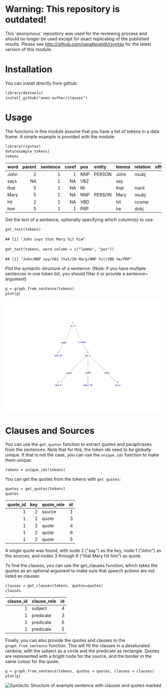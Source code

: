 Warning: This repository is outdated!
====

This 'anonymous' repository was used for the reviewing process and should no longer be used 
except for exact replicating of the published results. 
Please see http://github.com/vanatteveldt/rsyntax for the latest version of this module.

Installation
============

You can install directly from github:

    library(devtools)
    install_github("anon-author/clauses")

Usage
=====

The functions in this module assume that you have a list of tokens in a
data frame. A simple example is provided with the module:

    library(rsyntax)
    data(example_tokens)
    tokens

<table>
<thead>
<tr class="header">
<th align="left">word</th>
<th align="right">parent</th>
<th align="right">sentence</th>
<th align="right">coref</th>
<th align="left">pos</th>
<th align="left">entity</th>
<th align="left">lemma</th>
<th align="left">relation</th>
<th align="right">offset</th>
<th align="right">aid</th>
<th align="right">id</th>
<th align="left">pos1</th>
<th align="left">attack</th>
</tr>
</thead>
<tbody>
<tr class="odd">
<td align="left">John</td>
<td align="right">2</td>
<td align="right">1</td>
<td align="right">1</td>
<td align="left">NNP</td>
<td align="left">PERSON</td>
<td align="left">John</td>
<td align="left">nsubj</td>
<td align="right">0</td>
<td align="right">156884180</td>
<td align="right">1</td>
<td align="left">M</td>
<td align="left">FALSE</td>
</tr>
<tr class="even">
<td align="left">says</td>
<td align="right">NA</td>
<td align="right">1</td>
<td align="right">NA</td>
<td align="left">VBZ</td>
<td align="left"></td>
<td align="left">say</td>
<td align="left"></td>
<td align="right">5</td>
<td align="right">156884180</td>
<td align="right">2</td>
<td align="left">V</td>
<td align="left">FALSE</td>
</tr>
<tr class="odd">
<td align="left">that</td>
<td align="right">5</td>
<td align="right">1</td>
<td align="right">NA</td>
<td align="left">IN</td>
<td align="left"></td>
<td align="left">that</td>
<td align="left">mark</td>
<td align="right">10</td>
<td align="right">156884180</td>
<td align="right">3</td>
<td align="left">P</td>
<td align="left">FALSE</td>
</tr>
<tr class="even">
<td align="left">Mary</td>
<td align="right">5</td>
<td align="right">1</td>
<td align="right">NA</td>
<td align="left">NNP</td>
<td align="left">PERSON</td>
<td align="left">Mary</td>
<td align="left">nsubj</td>
<td align="right">15</td>
<td align="right">156884180</td>
<td align="right">4</td>
<td align="left">M</td>
<td align="left">FALSE</td>
</tr>
<tr class="odd">
<td align="left">hit</td>
<td align="right">2</td>
<td align="right">1</td>
<td align="right">NA</td>
<td align="left">VBD</td>
<td align="left"></td>
<td align="left">hit</td>
<td align="left">ccomp</td>
<td align="right">20</td>
<td align="right">156884180</td>
<td align="right">5</td>
<td align="left">V</td>
<td align="left">FALSE</td>
</tr>
<tr class="even">
<td align="left">him</td>
<td align="right">5</td>
<td align="right">1</td>
<td align="right">1</td>
<td align="left">PRP</td>
<td align="left"></td>
<td align="left">he</td>
<td align="left">dobj</td>
<td align="right">24</td>
<td align="right">156884180</td>
<td align="right">6</td>
<td align="left">O</td>
<td align="left">FALSE</td>
</tr>
</tbody>
</table>

Get the text of a sentence, optionally specifying which column(s) to
use:

    get_text(tokens)

    ## [1] "John says that Mary hit him"

    get_text(tokens, word.column = c("lemma", "pos"))

    ## [1] "John/NNP say/VBZ that/IN Mary/NNP hit/VBD he/PRP"

Plot the syntactic structure of a sentence: (Note: if you have multiple
sentences in one token list, you should filter it or provide a sentence=
argument)

    g = graph_from_sentence(tokens)
    plot(g)

![Syntactic Structure of example sentence](.readme_example_plot-1.png)

Clauses and Sources
===================

You can use the `get_quotes` function to extract quotes and paraphrases
from the sentences. Note that for this, the token ids need to be
globally unique. If that is not the case, you can use the `unique.ids`
function to make them unique:

    tokens = unique_ids(tokens)

You can get the quotes from the tokens with `get_quotes`:

    quotes = get_quotes(tokens)
    quotes

<table>
<thead>
<tr class="header">
<th align="right">quote_id</th>
<th align="right">key</th>
<th align="left">quote_role</th>
<th align="right">id</th>
</tr>
</thead>
<tbody>
<tr class="odd">
<td align="right">1</td>
<td align="right">2</td>
<td align="left">source</td>
<td align="right">1</td>
</tr>
<tr class="even">
<td align="right">1</td>
<td align="right">2</td>
<td align="left">quote</td>
<td align="right">3</td>
</tr>
<tr class="odd">
<td align="right">1</td>
<td align="right">2</td>
<td align="left">quote</td>
<td align="right">4</td>
</tr>
<tr class="even">
<td align="right">1</td>
<td align="right">2</td>
<td align="left">quote</td>
<td align="right">6</td>
</tr>
<tr class="odd">
<td align="right">1</td>
<td align="right">2</td>
<td align="left">quote</td>
<td align="right">5</td>
</tr>
</tbody>
</table>

A single quote was found, with node 2 ("say") as the key, node 1
("John") as the sources, and nodes 3 through 6 ("that Mary hit him") as
quote.

To find the clauses, you can use the get\_clauses function, which takes
the quotes as an optional argument to make sure that speech actions are
not listed as clauses:

    clauses = get_clauses(tokens, quotes=quotes)
    clauses

<table>
<thead>
<tr class="header">
<th align="right">clause_id</th>
<th align="left">clause_role</th>
<th align="right">id</th>
</tr>
</thead>
<tbody>
<tr class="odd">
<td align="right">1</td>
<td align="left">subject</td>
<td align="right">4</td>
</tr>
<tr class="even">
<td align="right">1</td>
<td align="left">predicate</td>
<td align="right">3</td>
</tr>
<tr class="odd">
<td align="right">1</td>
<td align="left">predicate</td>
<td align="right">6</td>
</tr>
<tr class="even">
<td align="right">1</td>
<td align="left">predicate</td>
<td align="right">5</td>
</tr>
</tbody>
</table>

Finally, you can also provide the quotes and clauses to the
`graph_from_sentence` function. This will fill the clauses in a
desaturated rainbow, with the subject as a circle and the predicate as
rectangle. Quotes are represented with a bright node for the source, and
the border in the same colour for the quote.

    g = graph_from_sentence(tokens, quotes = quotes, clauses = clauses)
    plot(g)

![Syntactic Structure of example sentence with clauses and quotes
marked](.readme_example_plot_clauses-1.png)
